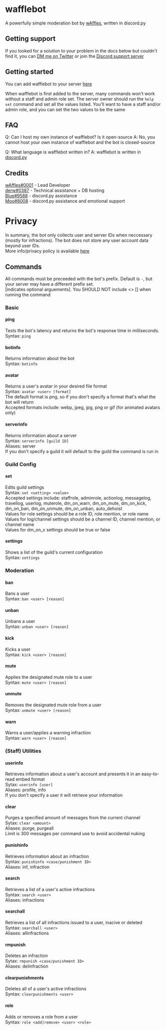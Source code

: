 # wafflebot

A powerfully simple moderation bot by [wAffles](https://bensonkitia.me), written in discord.py

## Getting support

If you looked for a solution to your problem in the docs below but couldn't find it, you can [DM me on Twitter](https://twitter.com/bensonkitia) or join the [Discord support server](https://discord.gg/zrBqN2v)

## Getting started

You can add wafflebot to your server [here](https://discord.com/oauth2/authorize?client_id=582380938667884548&permissions=8&scope=bot)  

When wafflebot is first added to the server, many commands won't work without a staff and admin role set. The server owner should run the `help set` command and set all the values listed. You'll want to have a staff and/or admin role, and you can set the two values to be the same

## FAQ

Q: Can I host my own instance of wafflebot? Is it open-source
A: No, you cannot host your own instance of wafflebot and the bot is closed-source  

Q: What language is wafflebot written in?
A: wafflebot is written in [discord.py](https://github.com/Rapptz/discord.py)  

## Credits  

[wAffles#0001](https://bensonkitia.me) - Lead Developer  
[derw#0387](https://derw.xyz) - Technical assistance + DB hosting  
[Blue#9588](https://nambiar.dev) - discord.py assistance  
[Moo#8008](https://twitter.com/TwoOneOink) - discord.py assistance and emotional support  

# Privacy

In summary, the bot only collects user and server IDs when neccessary (mostly for infractions). The bot does not store any user account data beyond user IDs.  
More info/privacy policy is available [here](https://wafflebot.rocks/privacy)

## Commands

All commands must be preceeded with the bot's prefix. Default is `-`, but your server may have a different prefix set.  
<indicates required arguements> [indicates optional arguements]. You SHOULD NOT include <> [] when running the command

### Basic

#### ping

Tests the bot's latency and returns the bot's response time in milliseconds.  
Syntax: `ping`

#### botinfo

Returns information about the bot  
Syntax: `botinfo`

#### avatar

Returns a user's avatar in your desired file format  
Syntax: `avatar <user> [format]`  
The default format is png, so if you don't specify a format that's what the bot will return  
Accepted formats include: webp, jpeg, jpg, png or gif (for animated avatars only)

#### serverinfo

Returns information about a server  
Syntax: `serverinfo [guild ID]`  
Aliases: server  
If you don't specify a guild it will default to the guild the command is run in

### Guild Config

#### set

Edits guild settings  
Syntax: `set <setting> <value>`  
Accepted settings include: staffrole, adminrole, actionlog, messagelog, travellog, userlog, muterole, dm_on_warn, dm_on_mute, dm_on_kick, dm_on_ban, dm_on_unmute, dm_on_unban, auto_dehoist  
Values for role settings should be a role ID, role mention, or role name  
Values for log/channel settings should be a channel ID, channel mention, or channel name  
Values for dm_on_x settings should be true or false  

#### settings

Shows a list of the guild's current configuration  
Syntax: `settings`  

### Moderation

#### ban

Bans a user  
Syntax: `ban <user> [reason]`  

#### unban

Unbans a user  
Syntax: `unban <user> [reason]`  

#### kick

Kicks a user  
Syntax: `kick <user> [reason]`

#### mute

Applies the designated mute role to a user  
Syntax: `mute <user> [reason]`

#### unmute

Removes the designated mute role from a user  
Syntax: `unmute <user> [reason]`

#### warn

Warns a user/applies a warning infraction  
Syntax: `warn <user> [reason]`

### (Staff) Utilities

#### userinfo

Retrieves information about a user's account and presents it in an easy-to-read embed format  
Sytax: `userinfo [user]`  
Aliases: profile, info  
If you don't specify a user it will retrieve your information

#### clear

Purges a specified amount of messages from the current channel  
Sytax: `clear <amount>`  
Aliases: purge, purgeall  
Limit is 300 messages per command use to avoid accidental nuking

#### punishinfo

Retrieves information about an infraction  
Syntax: `punishinfo <case/punishment ID>`  
Aliases: inf, infraction

#### search

Retrieves a list of a user's active infractions  
Syntax: `search <user>`  
Aliases: infractions

#### searchall

Retrieves a list of all infractions issued to a user, inacive or deleted  
Syntax: `searchall <user>`  
Aliases: allinfractions

#### rmpunish

Deletes an infraction  
Sytax: `rmpunish <case/punishment ID>`  
Aliases: delinfraction

#### clearpunishments

Deletes all of a user's active infractions  
Syntax: `clearpunishments <user>`

#### role

Adds or removes a role from a user  
Syntax: `role <add|remove> <user> <role>`
